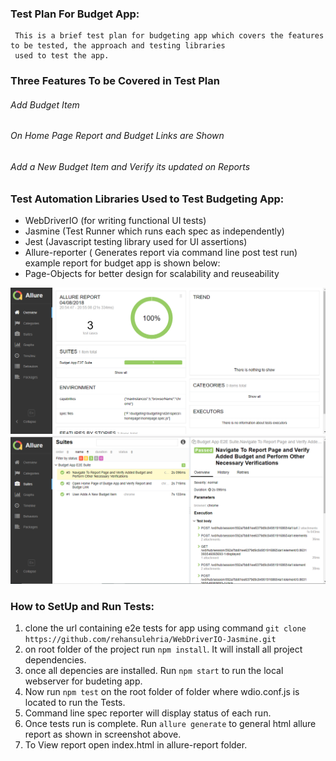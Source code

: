 ###  Test Plan For Budget App:
     This is a brief test plan for budgeting app which covers the features to be tested, the approach and testing libraries
     used to test the app.
   
###   Three Features To be Covered in Test Plan
  
  ######  Add Budget Item
  ######  On Home Page Report and Budget Links are Shown
  ######  Add a New Budget Item and Verify its updated on Reports
  
 ###  Test Automation Libraries Used to Test Budgeting App:

  * WebDriverIO (for writing functional UI tests)
  * Jasmine (Test Runner which runs each spec as independently)
  * Jest (Javascript testing library used for UI assertions)
  * Allure-reporter ( Generates report via command line post test run) example report for budget app is shown below:
  * Page-Objects for better design for scalability and reuseability
  
  ![Screenshot](screenshot.png)![Screenshot](screenshot2.png)

  ### How to SetUp and Run Tests:
  
  1. clone the url containing e2e tests for app using command `git clone https://github.com/rehansulehria/WebDriverIO-Jasmine.git`
  2. on root folder of the project run `npm install`. It will install all project dependencies.
  3. once all depencies are installed. Run `npm start` to run the local webserver for budeting app.
  4. Now run `npm test` on the root folder of folder where wdio.conf.js is located to run the Tests.
  5. Command line spec reporter will display status of each run.
  6. Once tests run is complete. Run `allure generate` to general html allure report as shown in screenshot above.
  7. To View report open index.html in allure-report folder.
  






